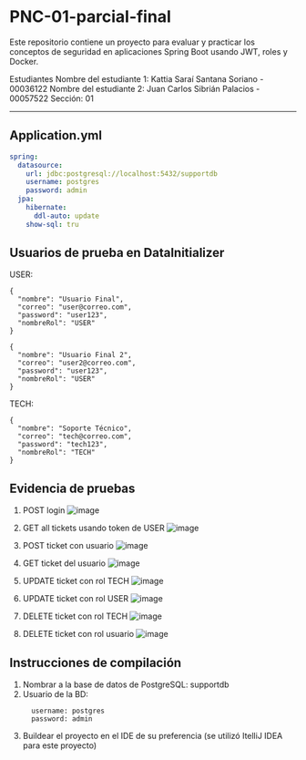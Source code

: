 # PNC-01-parcial-final

Este repositorio contiene un proyecto para evaluar y practicar los conceptos de seguridad en aplicaciones Spring Boot usando JWT, roles y Docker.

Estudiantes
Nombre del estudiante 1: Kattia Saraí Santana Soriano - 00036122
Nombre del estudiante 2: Juan Carlos Sibrián Palacios - 00057522
Sección: 01

-------------------

## Application.yml
```yaml
spring:
  datasource:
    url: jdbc:postgresql://localhost:5432/supportdb
    username: postgres
    password: admin
  jpa:
    hibernate:
      ddl-auto: update
    show-sql: tru
```

## Usuarios de prueba en DataInitializer

USER:
```
{
  "nombre": "Usuario Final",
  "correo": "user@correo.com",
  "password": "user123",
  "nombreRol": "USER"
}

{
  "nombre": "Usuario Final 2",
  "correo": "user2@correo.com",
  "password": "user123",
  "nombreRol": "USER"
}
```

TECH:
```
{
  "nombre": "Soporte Técnico",
  "correo": "tech@correo.com",
  "password": "tech123",
  "nombreRol": "TECH"
}
```

## Evidencia de pruebas

1. POST login
     ![image](https://github.com/user-attachments/assets/0d64f091-ac86-4a76-9242-29e3343edc7b)

2. GET all tickets usando token de USER
     ![image](https://github.com/user-attachments/assets/b5f6c85a-8edb-4195-9c99-23e71711f5aa)

3. POST ticket con usuario
     ![image](https://github.com/user-attachments/assets/b8668233-b12a-4c87-96ae-23b2af499965)

4. GET ticket del usuario
     ![image](https://github.com/user-attachments/assets/75270562-88a6-4b59-b45c-25de70276796)

5. UPDATE ticket con rol TECH
   ![image](https://github.com/user-attachments/assets/3bb2ca5d-4bd1-4d73-bfde-115d55bd288f)

6. UPDATE ticket con rol USER
   ![image](https://github.com/user-attachments/assets/6a663ad7-4a71-4498-b61a-d1c9fa94ae03)

7. DELETE ticket con rol TECH
   ![image](https://github.com/user-attachments/assets/28ac72c1-01e9-47cc-a848-f128917bd861)

8. DELETE ticket con rol usuario
    ![image](https://github.com/user-attachments/assets/1b2807aa-6569-41e8-8667-5d4287ff8534)


## Instrucciones de compilación
   1. Nombrar a la base de datos de PostgreSQL: supportdb
   2. Usuario de la BD:
      ```
        username: postgres
        password: admin
      ```
   3. Buildear el proyecto en el IDE de su preferencia (se utilizó ItelliJ IDEA para este proyecto)



